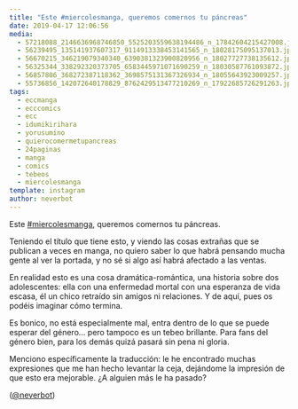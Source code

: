 ```yaml
---
title: "Este #miercolesmanga, queremos comernos tu páncreas"
date: 2019-04-17 12:06:56
media: 
  - 57218088_2146636968746850_5525203559638194486_n_17842604215427008.jpg
  - 56239495_135141937607317_9114913338453141565_n_18028175095137013.jpg
  - 56670215_346219079340340_6390381323900820956_n_18027727738135612.jpg
  - 56325344_338292320373705_6583445971071690259_n_18030587761093872.jpg
  - 56857806_368272387118362_3698575131367326934_n_18055643923009257.jpg
  - 55736856_142072640178829_8762429513477210269_n_17922685726291263.jpg
tags: 
  - eccmanga
  - ecccomics
  - ecc
  - idumikirihara
  - yorusumino
  - quierocomermetupancreas
  - 24paginas
  - manga
  - comics
  - tebeos
  - miercolesmanga
template: instagram
author: neverbot
---
```


Este [#miercolesmanga](/tags/miercolesmanga), queremos comernos tu páncreas.

Teniendo el título que tiene esto, y viendo las cosas extrañas que se publican a veces en manga, no quiero saber lo que habrá pensando mucha gente al ver la portada, y no sé si algo así habrá afectado a las ventas.

En realidad esto es una cosa dramática-romántica, una historia sobre dos adolescentes: ella con una enfermedad mortal con una esperanza de vida escasa, él un chico retraído sin amigos ni relaciones. Y de aquí, pues os podéis imaginar cómo termina.

Es bonico, no está especialmente mal, entra dentro de lo que se puede esperar del género... pero tampoco es un tebeo brillante. Para fans del género bien, para los demás quizá pasará sin pena ni gloria.

Menciono específicamente la traducción: le he encontrado muchas expresiones que me han hecho levantar la ceja, dejándome la impresión de que esto era mejorable. ¿A alguien más le ha pasado?

([@neverbot](https://instagram.com/neverbot))
